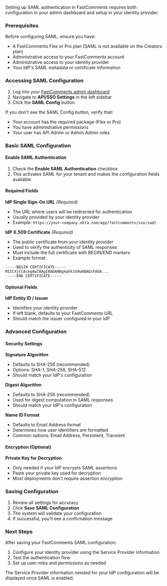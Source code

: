 Setting up SAML authentication in FastComments requires both configuration in your admin dashboard and setup in your identity provider.

### Prerequisites

Before configuring SAML, ensure you have:

- A FastComments Flex or Pro plan (SAML is not available on the Creators plan)
- Administrative access to your FastComments account
- Administrative access to your identity provider
- Your IdP's SAML metadata or certificate information

### Accessing SAML Configuration

1. Log into your [FastComments admin dashboard](https://fastcomments.com/auth/my-account)
2. Navigate to **API/SSO Settings** in the left sidebar
3. Click the **SAML Config** button

If you don't see the SAML Config button, verify that:
- Your account has the required package (Flex or Pro)
- You have administrative permissions
- Your user has API Admin or Admin Admin roles

### Basic SAML Configuration

#### Enable SAML Authentication

1. Check the **Enable SAML Authentication** checkbox
2. This activates SAML for your tenant and makes the configuration fields available

#### Required Fields

**IdP Single Sign-On URL** *(Required)*
- The URL where users will be redirected for authentication
- Usually provided by your identity provider
- Example: `https://your-company.okta.com/app/fastcomments/sso/saml`

**IdP X.509 Certificate** *(Required)*
- The public certificate from your identity provider
- Used to verify the authenticity of SAML responses
- Must include the full certificate with BEGIN/END markers
- Example format:
```
-----BEGIN CERTIFICATE-----
MIICXjCCAcegAwIBAgIBADANBgkqhkiG9w0BAQsFADA...
-----END CERTIFICATE-----
```

#### Optional Fields

**IdP Entity ID / Issuer**
- Identifies your identity provider
- If left blank, defaults to your FastComments URL
- Should match the issuer configured in your IdP

### Advanced Configuration

#### Security Settings

**Signature Algorithm**
- Defaults to SHA-256 (recommended)
- Options: SHA-1, SHA-256, SHA-512
- Should match your IdP's configuration

**Digest Algorithm**
- Defaults to SHA-256 (recommended)
- Used for digest computation in SAML responses
- Should match your IdP's configuration

**Name ID Format**
- Defaults to Email Address format
- Determines how user identifiers are formatted
- Common options: Email Address, Persistent, Transient

#### Encryption (Optional)

**Private Key for Decryption**
- Only needed if your IdP encrypts SAML assertions
- Paste your private key used for decryption
- Most deployments don't require assertion encryption

### Saving Configuration

1. Review all settings for accuracy
2. Click **Save SAML Configuration**
3. The system will validate your configuration
4. If successful, you'll see a confirmation message

### Next Steps

After saving your FastComments SAML configuration:

1. Configure your identity provider using the Service Provider information
2. Test the authentication flow
3. Set up user roles and permissions as needed

The Service Provider information needed for your IdP configuration will be displayed once SAML is enabled.
